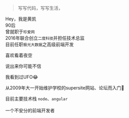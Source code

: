 > 写写代码，写写生活，  

Hey，我是黄凯<br>
90后<br>
曾就职于`珍爱网`<br>
2016年联合创立`二度科技`并担任技术总监<br>
目前任职`极光大数据`之高级前端开发

喜欢看着夜空

说出来你可能不信

我看到过UFO😂

从2009年大一开始维护学校的supersite网站、论坛而入门<br>
<!-- 工具历程 `文本编辑器`、`notepad`、`sublime`、`vsCode`; -->

目前主要技术栈 `node`、`angular`
<br>
<br>
一个不安分的前端开发者

